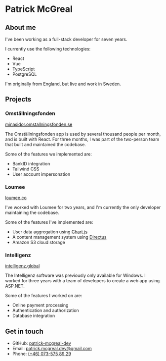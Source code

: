 # Patrick McGreal

## About me

I've been working as a full-stack developer for seven years.

I currently use the following technologies:

- React
- Vue
- TypeScript
- PostgreSQL

I'm originally from England, but live and work in Sweden.

## Projects

### Omställningsfonden

[minasidor.omstallningsfonden.se](https://minasidor.omstallningsfonden.se/logga-in)

The Omställningsfonden app is used by several thousand people per month, and is built with React. For three months, I was part of the two-person team that built and maintained the codebase.

Some of the features we implemented are:

- BankID integration
- Tailwind CSS
- User account impersonation

### Loumee

[loumee.co](https://www.loumee.co/)

I've worked with Loumee for two years, and I'm currently the only developer maintaining the codebase.

Some of the features I've implemented are:

- User data aggregation using [Chart.js](https://www.chartjs.org/)
- A content management system using [Directus](https://directus.io/)
- Amazon S3 cloud storage

### Intelligenz

[intelligenz.global](https://www.intelligenz.global/)

The Intelligenz software was previously only available for Windows. I worked for three years with a team of developers to create a web app using ASP.NET.

Some of the features I worked on are:

- Online payment processing
- Authentication and authorization
- Database integration

## Get in touch

- GitHub: [patrick-mcgreal-dev](https://github.com/patrick-mcgreal-dev)
- Email: [patrick.mcgreal.dev@gmail.com](mailto:patrick.mcgreal.dev@gmail.com)
- Phone: [(+46) 073-575 89 29](tel:+46735758929)